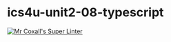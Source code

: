 # ics4u-unit2-08-typescript

[![Mr Coxall's Super Linter](https://github.com/Huzaifa-Khalid-2/ics4u-unit2-08-typescript/workflows/Mr%20Coxall's%20Super%20Linter/badge.svg)](https://github.com/Huzaifa-Khalid-2/ics4u-unit2-08-typescript/actions/)
